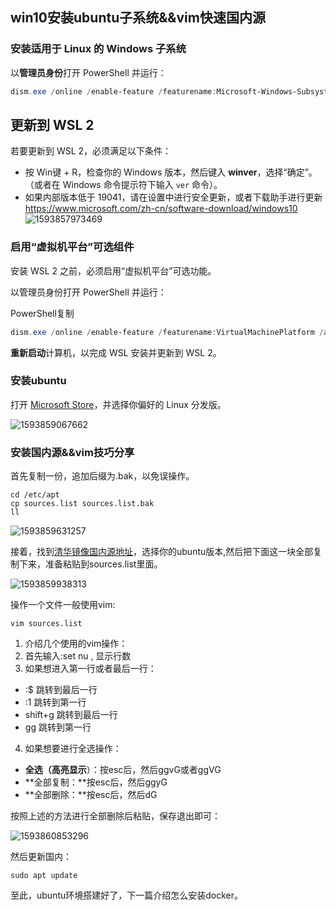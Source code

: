 ## win10安装ubuntu子系统&&vim快速国内源

### 安装适用于 Linux 的 Windows 子系统

以**管理员身份**打开 PowerShell 并运行：

```powershell
dism.exe /online /enable-feature /featurename:Microsoft-Windows-Subsystem-Linux /all /norestart
```

##  更新到 WSL 2

若要更新到 WSL 2，必须满足以下条件：

- 按 Win键 + R，检查你的 Windows 版本，然后键入 **winver**，选择“确定”。 （或者在 Windows 命令提示符下输入 `ver` 命令）。 
- 如果内部版本低于 19041，请在设置中进行安全更新，或者下载助手进行更新 https://www.microsoft.com/zh-cn/software-download/windows10 ![1593857973469](C:\Users\Administrator\AppData\Roaming\Typora\typora-user-images\1593857973469.png)

### 启用“虚拟机平台”可选组件

安装 WSL 2 之前，必须启用“虚拟机平台”可选功能。

以管理员身份打开 PowerShell 并运行：

PowerShell复制

```powershell
dism.exe /online /enable-feature /featurename:VirtualMachinePlatform /all /norestart
```

**重新启动**计算机，以完成 WSL 安装并更新到 WSL 2。

### 安装ubuntu

 打开 [Microsoft Store](https://aka.ms/wslstore)，并选择你偏好的 Linux 分发版。 

![1593859067662](C:\Users\Administrator\AppData\Roaming\Typora\typora-user-images\1593859067662.png)

### 安装国内源&&vim技巧分享

首先复制一份，追加后缀为.bak，以免误操作。

```
cd /etc/apt
cp sources.list sources.list.bak
ll
```

![1593859631257](C:\Users\Administrator\AppData\Roaming\Typora\typora-user-images\1593859631257.png)

接着，找到[清华镜像国内源地址]( https://mirrors.tuna.tsinghua.edu.cn/help/ubuntu/ )，选择你的ubuntu版本,然后把下面这一块全部复制下来，准备粘贴到sources.list里面。

![1593859938313](C:\Users\Administrator\AppData\Roaming\Typora\typora-user-images\1593859938313.png)

操作一个文件一般使用vim:

```
vim sources.list
```

1. 介绍几个使用的vim操作：
2. 首先输入:set nu , 显示行数
3. 如果想进入第一行或者最后一行：

- :$ 跳转到最后一行
- :1 跳转到第一行
- shift+g 跳转到最后一行
- gg 跳转到第一行

4. 如果想要进行全选操作：

- **全选（高亮显示**）：按esc后，然后ggvG或者ggVG
- **全部复制：**按esc后，然后ggyG
- **全部删除：**按esc后，然后dG

按照上述的方法进行全部删除后粘贴，保存退出即可：

![1593860853296](C:\Users\Administrator\AppData\Roaming\Typora\typora-user-images\1593860853296.png)

然后更新国内：

```
sudo apt update
```

至此，ubuntu环境搭建好了，下一篇介绍怎么安装docker。